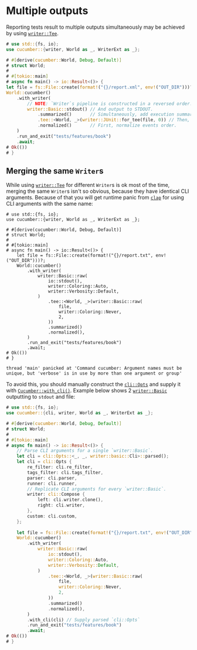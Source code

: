 Multiple outputs
================

Reporting tests result to multiple outputs simultaneously may be achieved by using [`writer::Tee`].

```rust
# use std::{fs, io};
use cucumber::{writer, World as _, WriterExt as _};

# #[derive(cucumber::World, Debug, Default)]
# struct World;
#
# #[tokio::main]
# async fn main() -> io::Result<()> {
let file = fs::File::create(format!("{}/report.xml", env!("OUT_DIR")))?;
World::cucumber()
    .with_writer(
        // NOTE: `Writer`s pipeline is constructed in a reversed order.
        writer::Basic::stdout() // And output to STDOUT.
            .summarized()       // Simultaneously, add execution summary.
            .tee::<World, _>(writer::JUnit::for_tee(file, 0)) // Then, output to XML file.
            .normalized()       // First, normalize events order.
    )
    .run_and_exit("tests/features/book")
    .await;
# Ok(())
# }
```




## Merging the same `Writer`s

While using [`writer::Tee`] for different `Writer`s is ok most of the time, merging the same `Writer`s isn't so obvious, because they have identical CLI arguments. Because of that you will get runtime panic from [`clap`] for using CLI arguments with the same name:

```rust,should_panic
# use std::{fs, io};
use cucumber::{writer, World as _, WriterExt as _};

# #[derive(cucumber::World, Debug, Default)]
# struct World;
#
# #[tokio::main]
# async fn main() -> io::Result<()> {
    let file = fs::File::create(format!("{}/report.txt", env!("OUT_DIR")))?;
    World::cucumber()
        .with_writer(
            writer::Basic::raw(
                io::stdout(),
                writer::Coloring::Auto,
                writer::Verbosity::Default,
            )
                .tee::<World, _>(writer::Basic::raw(
                    file,
                    writer::Coloring::Never,
                    2,
                ))
                .summarized()
                .normalized(),
        )
        .run_and_exit("tests/features/book")
        .await;
# Ok(())
# }
```

```
thread 'main' panicked at 'Command cucumber: Argument names must be unique, but 'verbose' is in use by more than one argument or group'
```

To avoid this, you should manually construct the [`cli::Opts`] and supply it with [`Cucumber::with_cli()`]. Example below shows 2 [`writer::Basic`] outputting to `stdout` and file:

```rust
# use std::{fs, io};
use cucumber::{cli, writer, World as _, WriterExt as _};

# #[derive(cucumber::World, Debug, Default)]
# struct World;
#
# #[tokio::main]
# async fn main() -> io::Result<()> {
    // Parse CLI arguments for a single `writer::Basic`.
    let cli = cli::Opts::<_, _, writer::basic::Cli>::parsed();
    let cli = cli::Opts {
        re_filter: cli.re_filter,
        tags_filter: cli.tags_filter,
        parser: cli.parser,
        runner: cli.runner,
        // Replicate CLI arguments for every `writer::Basic`. 
        writer: cli::Compose {
            left: cli.writer.clone(),
            right: cli.writer,
        },
        custom: cli.custom,
    };
    
    let file = fs::File::create(format!("{}/report.txt", env!("OUT_DIR")))?;
    World::cucumber()
        .with_writer(
            writer::Basic::raw(
                io::stdout(),
                writer::Coloring::Auto,
                writer::Verbosity::Default,
            )
                .tee::<World, _>(writer::Basic::raw(
                    file,
                    writer::Coloring::Never,
                    2,
                ))
                .summarized()
                .normalized(),
        )
        .with_cli(cli) // Supply parsed `cli::Opts`
        .run_and_exit("tests/features/book")
        .await;
# Ok(())
# }
```




[`cli::Opts`]: https://docs.rs/cucumber/*/cucumber/cli/struct.Opts.html
[`writer::Basic`]: https://docs.rs/cucumber/*/cucumber/writer/struct.Basic.html
[`writer::Tee`]: https://docs.rs/cucumber/*/cucumber/writer/struct.Tee.html
[`Cucumber::with_cli()`]: https://docs.rs/cucumber/*/cucumber/struct.Cucumber.html#method.with_cli

[`clap`]: https://docs.rs/clap/
